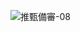 ![推甄備審-08](https://github.com/32844583/1112_ML/assets/66071134/0754d6aa-5823-4f03-82a0-31f223eece68)
